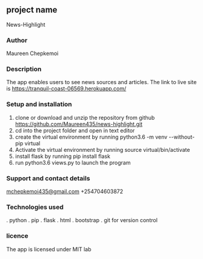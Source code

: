 ## project name
News-Highlight

### Author
Maureen Chepkemoi

### Description
The app enables users to see news sources and articles.
The link to live site is https://tranquil-coast-06569.herokuapp.com/

### Setup and installation
1. clone or download and unzip the repository from github https://github.com/Maureen435/news-highlight.git
2. cd into the project folder and open in text editor
3. create the virtual environment by running python3.6 -m venv --without-pip virtual
4. Activate the virtual environment by running source virtual/bin/activate
5. install flask by running pip install flask
6. run python3.6 views.py to launch the program

### Support and contact details
mchepkemoi435@gmail.com    +254704603872

### Technologies used
. python
. pip
. flask
. html
. bootstrap
. git for version control

### licence
The app is licensed under MIT lab
